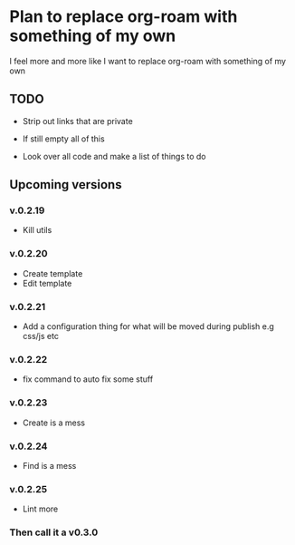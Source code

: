 # Plan to replace org-roam with something of my own
I feel more and more like I want to replace org-roam with something of my own

## TODO
- Strip out links that are private

- If still empty all of this
- Look over all code and make a list of things to do

## Upcoming versions
### v.0.2.19
- Kill utils
### v.0.2.20
- Create template
- Edit template
### v.0.2.21
- Add a configuration thing for what will be moved during publish e.g css/js etc
### v.0.2.22
- fix command to auto fix some stuff
### v.0.2.23
- Create is a mess
### v.0.2.24
- Find is a mess
### v.0.2.25
- Lint more
### Then call it a v0.3.0